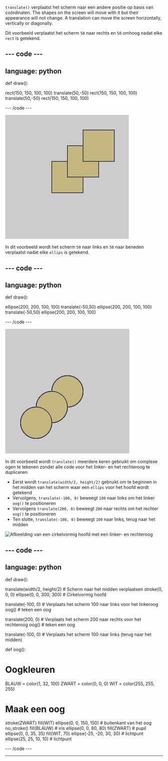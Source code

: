 `translate()` verplaatst het scherm naar een andere positie op basis van coördinaten. The shapes on the screen will move with it but their appearance will not change. A translation can move the screen horizontally, vertically or diagonally.

Dit voorbeeld verplaatst het scherm `50` naar rechts en `50` omhoog nadat elke `rect` is getekend.

--- code ---
---
language: python
---

def draw():

  rect(150, 150, 100, 100)
  translate(50,-50)
  rect(150, 150, 100, 100)
  translate(50,-50)
  rect(150, 150, 100, 100)

--- /code ---

![Afbeelding van het oorspronkelijk vierkant en 2 verplaatste vierkanten. Each translation moved the square right <code>50</code> and down <code>50</code>](images/translate_square.png)

In dit voorbeeld wordt het scherm `50` naar links en `50` naar beneden verplaatst nadat elke `ellips` is getekend.

--- code ---
---
language: python
---

def draw():

  ellipse(200, 200, 100, 100)
  translate(-50,50)
  ellipse(200, 200, 100, 100)
  translate(-50,50)
  ellipse(200, 200, 100, 100)

--- /code ---

![Afbeelding van de oorspronkelijke cirkel en twee verplaatste cirkels. Door elke translate beweegt het vierkant <code>50</code> naar rechts en <code>50</code> naar beneden](images/translate_circle.png)

In dit voorbeeld wordt `translate()` meerdere keren gebruikt om complexe ogen te tekenen zonder alle code voor het linker- en het rechteroog te dupliceren:
+ Eerst wordt `translate(width/2, height/2)` gebruikt om te beginnen in het midden van het scherm waar een `ellips` voor het hoofd wordt getekend
+ Vervolgens,  `translate(-100, 0)` beweegt `100` naar links om het linker `oog()` te positioneren
+ Vervolgens `translate(200, 0)` beweegt `200` naar rechts om het rechter `oog()` te positioneren
+ Ten slotte, `translate(-100, 0)` beweegt `100` naar links, terug naar het midden

![Afbeelding van een cirkelvormig hoofd met een linker- en rechteroog](images/translate_oogs.png)

--- code ---
---
language: python
---

def draw():
  
  translate(width/2, height/2) # Scherm naar het midden verplaatsen 
  stroke(0, 0, 0)
  ellipse(0, 0, 300, 300) # Cirkelvormig hoofd
  
  translate(-100, 0) # Verplaats het scherm 100 naar links voor het linkeroog
  oog() # teken een oog
    
  translate(200, 0) # Verplaats het scherm 200 naar rechts voor het rechteroog
  oog() # teken een oog
  
  translate(-100, 0) # Verplaats het scherm 100 naar links (terug naar het midden)

def oog():

# Oogkleuren
  BLAUW = color(1, 32, 100)
  ZWART = color(0, 0, 0)
  WIT = color(255, 255, 255)
  
# Maak een oog
  stroke(ZWART)
  fill(WIT)
  ellipse(0, 0, 150, 150) # buitenkant van het oog
  no_stroke()
  fill(BLAUW) # iris
  ellipse(0, 0, 80, 80)
  fill(ZWART) # pupil
  ellipse(0, 0, 35, 35)
  fill(WIT, 70)
  ellipse(-25, -20, 30, 30) # lichtpunt
  ellipse(25, 25, 10, 10) # lichtpunt

--- /code ---

***
